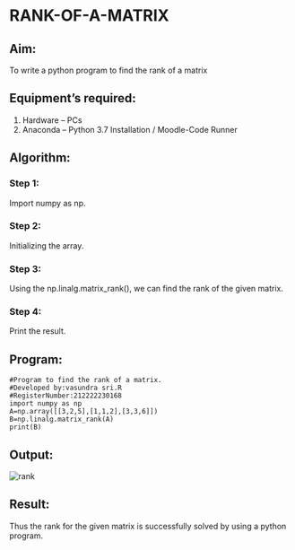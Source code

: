 # RANK-OF-A-MATRIX
## Aim:
To write a python program to find the rank of a matrix
## Equipment’s required:
1. 	Hardware – PCs
2. 	Anaconda – Python 3.7 Installation / Moodle-Code Runner
## Algorithm:
### Step 1: 
Import numpy as np.
### Step 2: 
Initializing the array.
### Step 3:
Using the np.linalg.matrix_rank(), we can find the rank of the given matrix.
### Step 4:
Print the result.
## Program:
```
#Program to find the rank of a matrix.
#Developed by:vasundra sri.R 
#RegisterNumber:212222230168
import numpy as np
A=np.array([[3,2,5],[1,1,2],[3,3,6]])
B=np.linalg.matrix_rank(A)
print(B)

```
## Output:

![rank](https://user-images.githubusercontent.com/119393983/226623701-0d8791fc-a415-4489-bd4d-55181452b775.png)


## Result:
Thus the rank for the given matrix is successfully solved by  using a python program.


